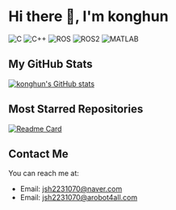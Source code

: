 # Hi there 👋, I'm konghun

![C](https://img.shields.io/badge/-C-A8B9CC?style=flat-square&logo=c)
![C++](https://img.shields.io/badge/-C++-00599C?style=flat-square&logo=c)
![ROS](https://img.shields.io/badge/-ROS-22314E?style=flat-square&logo=ros)
![ROS2](https://img.shields.io/badge/-ROS2-22314E?style=flat-square&logo=ros)
![MATLAB](https://img.shields.io/badge/-MATLAB-0076A8?style=flat-square&logo=Mathworks)

## My GitHub Stats

[![konghun's GitHub stats](https://github-readme-stats.vercel.app/api?username=konghun&show_icons=true&theme=radical)](https://github.com/konghun/github-readme-statsprivate=true)

## Most Starred Repositories

[![Readme Card](https://github-readme-stats.vercel.app/api/pin/?username=konghun&repo=epos4_6dof)](https://github.com/konghun/epos4_6dof)

## Contact Me

You can reach me at:

- Email: jsh2231070@naver.com  
- Email: jsh2231070@arobot4all.com
